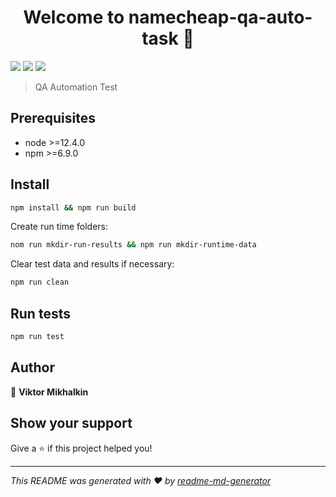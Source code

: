 <h1 align="center">Welcome to namecheap-qa-auto-task 👋</h1>
<p>
  <img src="https://img.shields.io/badge/version-1.0.0-blue.svg?cacheSeconds=2592000" />
  <img src="https://img.shields.io/badge/node-%3E%3D12.4.0-blue.svg" />
  <img src="https://img.shields.io/badge/npm-%3E%3D6.9.0-blue.svg" />
</p>

> QA Automation Test

## Prerequisites

- node &gt;=12.4.0
- npm &gt;=6.9.0

## Install

```sh
npm install && npm run build
```

Create run time folders:
```sh
nom run mkdir-run-results && npm run mkdir-runtime-data
```

Clear test data and results if necessary:
```sh
npm run clean
```

## Run tests

```sh
npm run test
```

## Author

👤 **Viktor Mikhalkin**


## Show your support

Give a ⭐️ if this project helped you!

***
_This README was generated with ❤️ by [readme-md-generator](https://github.com/kefranabg/readme-md-generator)_